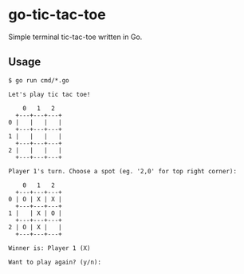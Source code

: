 # go-tic-tac-toe

Simple terminal tic-tac-toe written in Go.

## Usage

```shell
$ go run cmd/*.go

Let's play tic tac toe!

    0   1   2
  +---+---+---+
0 |   |   |   |
  +---+---+---+
1 |   |   |   |
  +---+---+---+
2 |   |   |   |
  +---+---+---+

Player 1's turn. Choose a spot (eg. '2,0' for top right corner):
```

```
    0   1   2
  +---+---+---+
0 | O | X | X |
  +---+---+---+
1 |   | X | O |
  +---+---+---+
2 | O | X |   |
  +---+---+---+

Winner is: Player 1 (X)

Want to play again? (y/n):
```